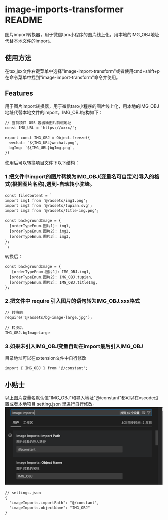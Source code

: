 # image-imports-transformer README

图片import转换器，用于微信taro小程序的图片线上化，用本地的IMG_OBJ地址代替本地文件的import。

## 使用方法

在tsx,jsx文件右键菜单中选择"image-import-transform"或者使用cmd+shift+p在命令菜单中找到"image-import-transform"命令并使用。

## Features


用于图片import转换器，用于微信taro小程序的图片线上化，用本地的IMG_OBJ地址代替本地文件的import。IMG_OBJ结构如下：

```
// 当前项目 OSS 容器桶图片前缀地址
const IMG_URL = 'https://xxxx/';

export const IMG_OBJ = Object.freeze({
  wechat: `${IMG_URL}wechat.png`,
  bgImg: `${IMG_URL}bgImg.png`,
})
```

使用后可以转换项目文件下以下结构：

### 1.把文件中import的图片转换为IMG_OBJ(变量名可自定义)导入的格式(根据图片名称),遇到-自动转小驼峰。
```
const fileContent = `
import img1 from '@/assets/img1.png';
import img2 from '@/assets/tupian.svg';
import img3 from '@/assets/title-img.png';

const backgroundImage = {
  [orderTypeEnum.图片1]: img1,
  [orderTypeEnum.图片2]: img2,
  [orderTypeEnum.图片3]: img3,
};
`;
```
转换后：
```
const backgroundImage = {
   [orderTypeEnum.图片1]: IMG_OBJ.img1,
  [orderTypeEnum.图片2]: IMG_OBJ.tupian,
  [orderTypeEnum.图片2]: IMG_OBJ.titleImg,
};
```
### 2.把文件中 require 引入图片的语句转为IMG_OBJ.xxx格式
```
// 转换前
require('@/assets/bg-image-large.jpg');

// 转换后
IMG_OBJ.bgImageLarge
```
### 3.如果未引入IMG_OBJ变量自动在import最后引入IMG_OBJ
目录地址可以在extension文件中自行修改
```
import { IMG_OBJ } from '@/constant';
```

## 小贴士

以上图片变量名默认值"IMG_OBJ"和导入地址"@/constant"都可以在vscode设置或者本地项目 setting.json 里进行自行修改。
![修改配置示例](image.png)

```
// settings.json
{
  "imageImports.importPath": "@/constant",
  "imageImports.objectName": "IMG_OBJ"
}
```